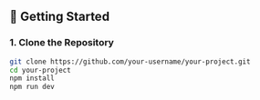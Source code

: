 ## :rocket: Getting Started
### 1. Clone the Repository
```bash
git clone https://github.com/your-username/your-project.git
cd your-project
npm install
npm run dev
